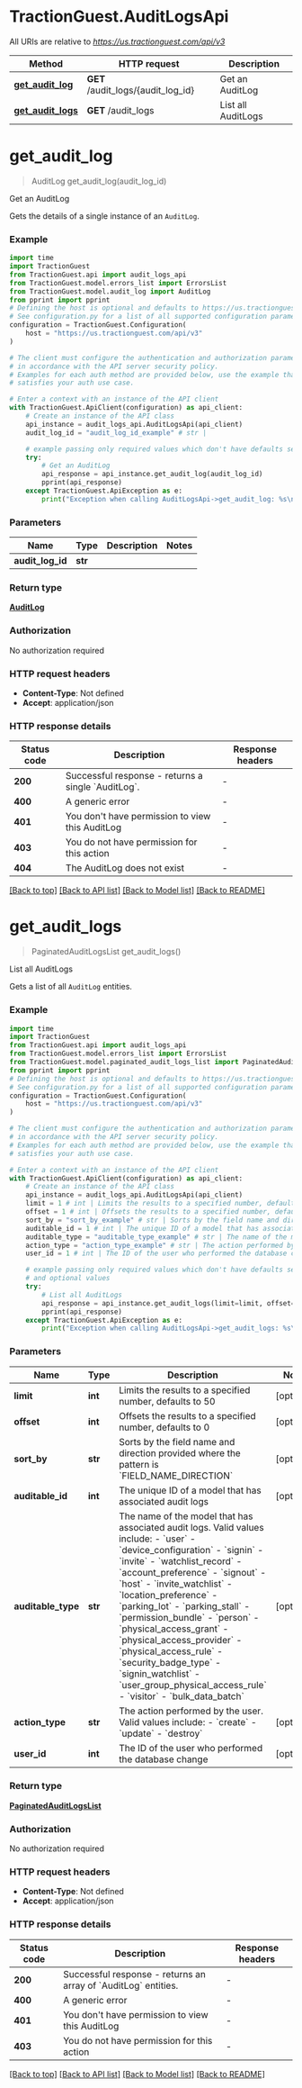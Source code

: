 # TractionGuest.AuditLogsApi

All URIs are relative to *https://us.tractionguest.com/api/v3*

Method | HTTP request | Description
------------- | ------------- | -------------
[**get_audit_log**](AuditLogsApi.md#get_audit_log) | **GET** /audit_logs/{audit_log_id} | Get an AuditLog
[**get_audit_logs**](AuditLogsApi.md#get_audit_logs) | **GET** /audit_logs | List all AuditLogs


# **get_audit_log**
> AuditLog get_audit_log(audit_log_id)

Get an AuditLog

Gets the details of a single instance of an `AuditLog`.

### Example

```python
import time
import TractionGuest
from TractionGuest.api import audit_logs_api
from TractionGuest.model.errors_list import ErrorsList
from TractionGuest.model.audit_log import AuditLog
from pprint import pprint
# Defining the host is optional and defaults to https://us.tractionguest.com/api/v3
# See configuration.py for a list of all supported configuration parameters.
configuration = TractionGuest.Configuration(
    host = "https://us.tractionguest.com/api/v3"
)

# The client must configure the authentication and authorization parameters
# in accordance with the API server security policy.
# Examples for each auth method are provided below, use the example that
# satisfies your auth use case.

# Enter a context with an instance of the API client
with TractionGuest.ApiClient(configuration) as api_client:
    # Create an instance of the API class
    api_instance = audit_logs_api.AuditLogsApi(api_client)
    audit_log_id = "audit_log_id_example" # str | 

    # example passing only required values which don't have defaults set
    try:
        # Get an AuditLog
        api_response = api_instance.get_audit_log(audit_log_id)
        pprint(api_response)
    except TractionGuest.ApiException as e:
        print("Exception when calling AuditLogsApi->get_audit_log: %s\n" % e)
```


### Parameters

Name | Type | Description  | Notes
------------- | ------------- | ------------- | -------------
 **audit_log_id** | **str**|  |

### Return type

[**AuditLog**](AuditLog.md)

### Authorization

No authorization required

### HTTP request headers

 - **Content-Type**: Not defined
 - **Accept**: application/json


### HTTP response details
| Status code | Description | Response headers |
|-------------|-------------|------------------|
**200** | Successful response - returns a single &#x60;AuditLog&#x60;. |  -  |
**400** | A generic error |  -  |
**401** | You don&#39;t have permission to view this AuditLog |  -  |
**403** | You do not have permission for this action |  -  |
**404** | The AuditLog does not exist |  -  |

[[Back to top]](#) [[Back to API list]](../README.md#documentation-for-api-endpoints) [[Back to Model list]](../README.md#documentation-for-models) [[Back to README]](../README.md)

# **get_audit_logs**
> PaginatedAuditLogsList get_audit_logs()

List all AuditLogs

Gets a list of all `AuditLog` entities.

### Example

```python
import time
import TractionGuest
from TractionGuest.api import audit_logs_api
from TractionGuest.model.errors_list import ErrorsList
from TractionGuest.model.paginated_audit_logs_list import PaginatedAuditLogsList
from pprint import pprint
# Defining the host is optional and defaults to https://us.tractionguest.com/api/v3
# See configuration.py for a list of all supported configuration parameters.
configuration = TractionGuest.Configuration(
    host = "https://us.tractionguest.com/api/v3"
)

# The client must configure the authentication and authorization parameters
# in accordance with the API server security policy.
# Examples for each auth method are provided below, use the example that
# satisfies your auth use case.

# Enter a context with an instance of the API client
with TractionGuest.ApiClient(configuration) as api_client:
    # Create an instance of the API class
    api_instance = audit_logs_api.AuditLogsApi(api_client)
    limit = 1 # int | Limits the results to a specified number, defaults to 50 (optional)
    offset = 1 # int | Offsets the results to a specified number, defaults to 0 (optional)
    sort_by = "sort_by_example" # str | Sorts by the field name and direction provided where the pattern is `FIELD_NAME_DIRECTION` (optional)
    auditable_id = 1 # int | The unique ID of a model that has associated audit logs (optional)
    auditable_type = "auditable_type_example" # str | The name of the model that has associated audit logs. Valid values include: - `user` - `device_configuration` - `signin` - `invite` - `watchlist_record` - `account_preference` - `signout` - `host` - `invite_watchlist` - `location_preference` - `parking_lot` - `parking_stall` - `permission_bundle` - `person` - `physical_access_grant` - `physical_access_provider` - `physical_access_rule` - `security_badge_type` - `signin_watchlist` - `user_group_physical_access_rule` - `visitor` - `bulk_data_batch`  (optional)
    action_type = "action_type_example" # str | The action performed by the user. Valid values include: - `create` - `update` - `destroy`  (optional)
    user_id = 1 # int | The ID of the user who performed the database change (optional)

    # example passing only required values which don't have defaults set
    # and optional values
    try:
        # List all AuditLogs
        api_response = api_instance.get_audit_logs(limit=limit, offset=offset, sort_by=sort_by, auditable_id=auditable_id, auditable_type=auditable_type, action_type=action_type, user_id=user_id)
        pprint(api_response)
    except TractionGuest.ApiException as e:
        print("Exception when calling AuditLogsApi->get_audit_logs: %s\n" % e)
```


### Parameters

Name | Type | Description  | Notes
------------- | ------------- | ------------- | -------------
 **limit** | **int**| Limits the results to a specified number, defaults to 50 | [optional]
 **offset** | **int**| Offsets the results to a specified number, defaults to 0 | [optional]
 **sort_by** | **str**| Sorts by the field name and direction provided where the pattern is &#x60;FIELD_NAME_DIRECTION&#x60; | [optional]
 **auditable_id** | **int**| The unique ID of a model that has associated audit logs | [optional]
 **auditable_type** | **str**| The name of the model that has associated audit logs. Valid values include: - &#x60;user&#x60; - &#x60;device_configuration&#x60; - &#x60;signin&#x60; - &#x60;invite&#x60; - &#x60;watchlist_record&#x60; - &#x60;account_preference&#x60; - &#x60;signout&#x60; - &#x60;host&#x60; - &#x60;invite_watchlist&#x60; - &#x60;location_preference&#x60; - &#x60;parking_lot&#x60; - &#x60;parking_stall&#x60; - &#x60;permission_bundle&#x60; - &#x60;person&#x60; - &#x60;physical_access_grant&#x60; - &#x60;physical_access_provider&#x60; - &#x60;physical_access_rule&#x60; - &#x60;security_badge_type&#x60; - &#x60;signin_watchlist&#x60; - &#x60;user_group_physical_access_rule&#x60; - &#x60;visitor&#x60; - &#x60;bulk_data_batch&#x60;  | [optional]
 **action_type** | **str**| The action performed by the user. Valid values include: - &#x60;create&#x60; - &#x60;update&#x60; - &#x60;destroy&#x60;  | [optional]
 **user_id** | **int**| The ID of the user who performed the database change | [optional]

### Return type

[**PaginatedAuditLogsList**](PaginatedAuditLogsList.md)

### Authorization

No authorization required

### HTTP request headers

 - **Content-Type**: Not defined
 - **Accept**: application/json


### HTTP response details
| Status code | Description | Response headers |
|-------------|-------------|------------------|
**200** | Successful response - returns an array of &#x60;AuditLog&#x60; entities. |  -  |
**400** | A generic error |  -  |
**401** | You don&#39;t have permission to view this AuditLog |  -  |
**403** | You do not have permission for this action |  -  |

[[Back to top]](#) [[Back to API list]](../README.md#documentation-for-api-endpoints) [[Back to Model list]](../README.md#documentation-for-models) [[Back to README]](../README.md)


